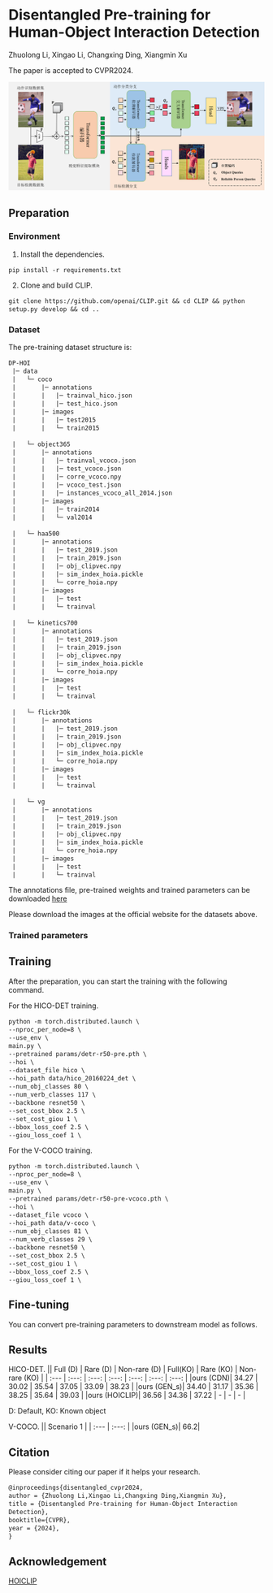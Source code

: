 # Disentangled Pre-training for Human-Object Interaction Detection
Zhuolong Li,
Xingao Li,
Changxing Ding,
Xiangmin Xu

The paper is accepted to CVPR2024.

<div align="center">
  <img src="img/overview_dphoi.png" width="900px" />
</div>

## Preparation

### Environment
1. Install the dependencies.
```
pip install -r requirements.txt
```
2. Clone and build CLIP.
```
git clone https://github.com/openai/CLIP.git && cd CLIP && python setup.py develop && cd ..
```

### Dataset

The pre-training dataset structure is:
```
DP-HOI
 |─ data
 |   └─ coco
 |       |─ annotations
 |       |   |─ trainval_hico.json
 |       |   |─ test_hico.json
 |       |─ images
 |       |   |─ test2015
 |       |   └─ train2015
 
 |   └─ object365
 |       |─ annotations
 |       |   |─ trainval_vcoco.json
 |       |   |─ test_vcoco.json
 |       |   |─ corre_vcoco.npy
 |       |   |─ vcoco_test.json
 |       |   |─ instances_vcoco_all_2014.json
 |       |─ images
 |       |   |─ train2014
 |       |   └─ val2014
 
 |   └─ haa500
 |       |─ annotations
 |       |   |─ test_2019.json
 |       |   |─ train_2019.json
 |       |   |─ obj_clipvec.npy
 |       |   |─ sim_index_hoia.pickle
 |       |   └─ corre_hoia.npy
 |       |─ images
 |       |   |─ test
 |       |   └─ trainval

 |   └─ kinetics700
 |       |─ annotations
 |       |   |─ test_2019.json
 |       |   |─ train_2019.json
 |       |   |─ obj_clipvec.npy
 |       |   |─ sim_index_hoia.pickle
 |       |   └─ corre_hoia.npy
 |       |─ images
 |       |   |─ test
 |       |   └─ trainval

 |   └─ flickr30k
 |       |─ annotations
 |       |   |─ test_2019.json
 |       |   |─ train_2019.json
 |       |   |─ obj_clipvec.npy
 |       |   |─ sim_index_hoia.pickle
 |       |   └─ corre_hoia.npy
 |       |─ images
 |       |   |─ test
 |       |   └─ trainval

 |   └─ vg
 |       |─ annotations
 |       |   |─ test_2019.json
 |       |   |─ train_2019.json
 |       |   |─ obj_clipvec.npy
 |       |   |─ sim_index_hoia.pickle
 |       |   └─ corre_hoia.npy
 |       |─ images
 |       |   |─ test
 |       |   └─ trainval
```

The annotations file,
pre-trained weights and 
trained parameters can be downloaded [here]()

Please download the images at the official website for the datasets above.


### Trained parameters

## Training
After the preparation, you can start the training with the following command.

For the HICO-DET training.
```
python -m torch.distributed.launch \
--nproc_per_node=8 \
--use_env \
main.py \
--pretrained params/detr-r50-pre.pth \
--hoi \
--dataset_file hico \
--hoi_path data/hico_20160224_det \
--num_obj_classes 80 \
--num_verb_classes 117 \
--backbone resnet50 \
--set_cost_bbox 2.5 \
--set_cost_giou 1 \
--bbox_loss_coef 2.5 \
--giou_loss_coef 1 \
```

For the V-COCO training.
```
python -m torch.distributed.launch \
--nproc_per_node=8 \
--use_env \
main.py \
--pretrained params/detr-r50-pre-vcoco.pth \
--hoi \
--dataset_file vcoco \
--hoi_path data/v-coco \
--num_obj_classes 81 \
--num_verb_classes 29 \
--backbone resnet50 \
--set_cost_bbox 2.5 \
--set_cost_giou 1 \
--bbox_loss_coef 2.5 \
--giou_loss_coef 1 \
```

## Fine-tuning
You can convert pre-training parameters to downstream model as follows.



## Results
HICO-DET.
|| Full (D) | Rare (D) | Non-rare (D) | Full(KO) | Rare (KO) | Non-rare (KO) |
| :--- | :---: | :---: | :---: | :---: | :---: | :---: |
|ours (CDN)| 34.27 | 30.02 | 35.54 | 37.05 | 33.09 | 38.23 |
|ours (GEN_s)| 34.40 | 31.17 | 35.36 | 38.25 | 35.64 | 39.03 |
|ours (HOICLIP)| 36.56 | 34.36 | 37.22 | - | - | - |

D: Default, KO: Known object

V-COCO.
|| Scenario 1 | 
| :--- | :---: |
|ours (GEN_s)| 66.2|

## Citation
Please consider citing our paper if it helps your research.
```
@inproceedings{disentangled_cvpr2024,
author = {Zhuolong Li,Xingao Li,Changxing Ding,Xiangmin Xu},
title = {Disentangled Pre-training for Human-Object Interaction Detection},
booktitle={CVPR},
year = {2024},
}
```

## Acknowledgement
[HOICLIP](https://github.com/Artanic30/HOICLIP)

